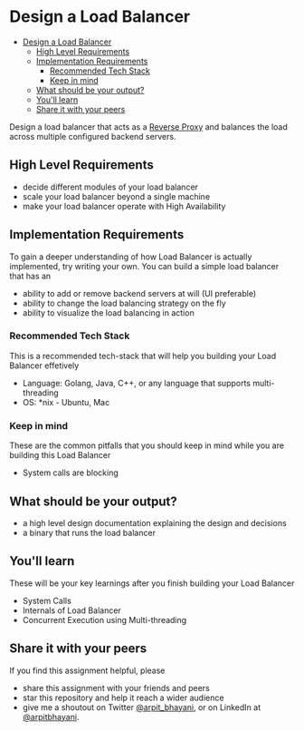 Design a Load Balancer
===

<!--ts-->
* [Design a Load Balancer](#design-a-load-balancer)
   * [High Level Requirements](#high-level-requirements)
   * [Implementation Requirements](#implementation-requirements)
      * [Recommended Tech Stack](#recommended-tech-stack)
      * [Keep in mind](#keep-in-mind)
   * [What should be your output?](#what-should-be-your-output)
   * [You'll learn](#youll-learn)
   * [Share it with your peers](#share-it-with-your-peers)
<!--te-->

Design a load balancer that acts as a [Reverse Proxy](https://en.wikipedia.org/wiki/Reverse_proxy) and balances the load across multiple configured backend servers.

## High Level Requirements

 - decide different modules of your load balancer
 - scale your load balancer beyond a single machine
 - make your load balancer operate with High Availability

## Implementation Requirements

To gain a deeper understanding of how Load Balancer is actually implemented, try writing your own. You can build a simple load balancer that has an

 - ability to add or remove backend servers at will (UI preferable)
 - ability to change the load balancing strategy on the fly
 - ability to visualize the load balancing in action

###  Recommended Tech Stack

This is a recommended tech-stack that will help you building your Load Balancer effetively

- Language: Golang, Java, C++, or any language that supports multi-threading
- OS: *nix - Ubuntu, Mac

###  Keep in mind

These are the common pitfalls that you should keep in mind while you are building this Load Balancer

- System calls are blocking

## What should be your output?

 - a high level design documentation explaining the design and decisions
 - a binary that runs the load balancer


##  You'll learn

These will be your key learnings after you finish building your Load Balancer

- System Calls
- Internals of Load Balancer
- Concurrent Execution using Multi-threading

##  Share it with your peers

If you find this assignment helpful, please
 - share this assignment with your friends and peers
 - star this repository and help it reach a wider audience
 - give me a shoutout on Twitter [@arpit_bhayani](https://twitter.com/@arpit_bhayani), or on LinkedIn at [@arpitbhayani](https://www.linkedin.com/in/arpitbhayani/).
